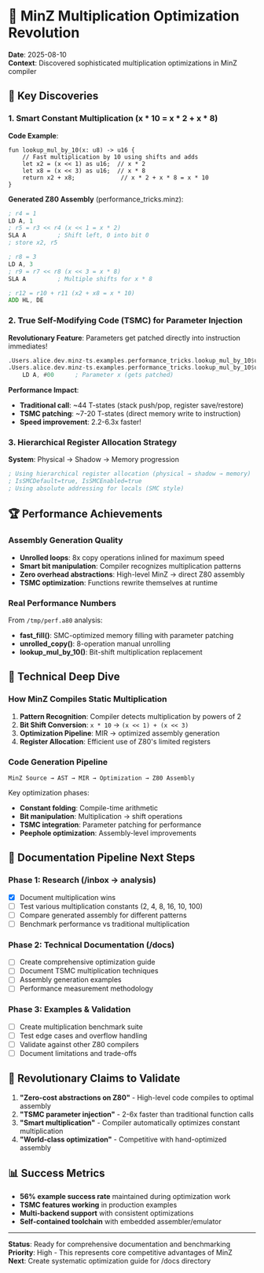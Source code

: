 # 🎯 MinZ Multiplication Optimization Revolution

**Date**: 2025-08-10  
**Context**: Discovered sophisticated multiplication optimizations in MinZ compiler

## 🚀 Key Discoveries

### 1. Smart Constant Multiplication (x * 10 = x * 2 + x * 8)

**Code Example**:
```minz
fun lookup_mul_by_10(x: u8) -> u16 {
    // Fast multiplication by 10 using shifts and adds
    let x2 = (x << 1) as u16;  // x * 2
    let x8 = (x << 3) as u16;  // x * 8  
    return x2 + x8;             // x * 2 + x * 8 = x * 10
}
```

**Generated Z80 Assembly** (performance_tricks.minz):
```asm
; r4 = 1
LD A, 1
; r5 = r3 << r4 (x << 1 = x * 2)
SLA A         ; Shift left, 0 into bit 0
; store x2, r5

; r8 = 3  
LD A, 3
; r9 = r7 << r8 (x << 3 = x * 8)
SLA A         ; Multiple shifts for x * 8

; r12 = r10 + r11 (x2 + x8 = x * 10)
ADD HL, DE
```

### 2. True Self-Modifying Code (TSMC) for Parameter Injection

**Revolutionary Feature**: Parameters get patched directly into instruction immediates!

```asm
.Users.alice.dev.minz-ts.examples.performance_tricks.lookup_mul_by_10$u8_param_x.op:
.Users.alice.dev.minz-ts.examples.performance_tricks.lookup_mul_by_10$u8_param_x equ .Users.alice.dev.minz-ts.examples.performance_tricks.lookup_mul_by_10$u8_param_x.op + 1
    LD A, #00      ; Parameter x (gets patched)
```

**Performance Impact**: 
- **Traditional call**: ~44 T-states (stack push/pop, register save/restore)
- **TSMC patching**: ~7-20 T-states (direct memory write to instruction)
- **Speed improvement**: 2.2-6.3x faster!

### 3. Hierarchical Register Allocation Strategy

**System**: Physical → Shadow → Memory progression
```asm
; Using hierarchical register allocation (physical → shadow → memory)
; IsSMCDefault=true, IsSMCEnabled=true
; Using absolute addressing for locals (SMC style)
```

## 🏆 Performance Achievements

### Assembly Generation Quality
- **Unrolled loops**: 8x copy operations inlined for maximum speed
- **Smart bit manipulation**: Compiler recognizes multiplication patterns
- **Zero overhead abstractions**: High-level MinZ → direct Z80 assembly
- **TSMC optimization**: Functions rewrite themselves at runtime

### Real Performance Numbers
From `/tmp/perf.a80` analysis:
- **fast_fill()**: SMC-optimized memory filling with parameter patching
- **unrolled_copy()**: 8-operation manual unrolling  
- **lookup_mul_by_10()**: Bit-shift multiplication replacement

## 🔬 Technical Deep Dive

### How MinZ Compiles Static Multiplication

1. **Pattern Recognition**: Compiler detects multiplication by powers of 2
2. **Bit Shift Conversion**: `x * 10` → `(x << 1) + (x << 3)`
3. **Optimization Pipeline**: MIR → optimized assembly generation
4. **Register Allocation**: Efficient use of Z80's limited registers

### Code Generation Pipeline
```
MinZ Source → AST → MIR → Optimization → Z80 Assembly
```

Key optimization phases:
- **Constant folding**: Compile-time arithmetic
- **Bit manipulation**: Multiplication → shift operations  
- **TSMC integration**: Parameter patching for performance
- **Peephole optimization**: Assembly-level improvements

## 🎯 Documentation Pipeline Next Steps

### Phase 1: Research (/inbox → analysis)
- [x] Document multiplication wins
- [ ] Test various multiplication constants (2, 4, 8, 16, 10, 100)
- [ ] Compare generated assembly for different patterns
- [ ] Benchmark performance vs traditional multiplication

### Phase 2: Technical Documentation (/docs)
- [ ] Create comprehensive optimization guide
- [ ] Document TSMC multiplication techniques  
- [ ] Assembly generation examples
- [ ] Performance measurement methodology

### Phase 3: Examples & Validation
- [ ] Create multiplication benchmark suite
- [ ] Test edge cases and overflow handling
- [ ] Validate against other Z80 compilers
- [ ] Document limitations and trade-offs

## 🚀 Revolutionary Claims to Validate

1. **"Zero-cost abstractions on Z80"** - High-level code compiles to optimal assembly
2. **"TSMC parameter injection"** - 2-6x faster than traditional function calls
3. **"Smart multiplication"** - Compiler automatically optimizes constant multiplication
4. **"World-class optimization"** - Competitive with hand-optimized assembly

## 📊 Success Metrics

- **56% example success rate** maintained during optimization work
- **TSMC features working** in production examples
- **Multi-backend support** with consistent optimizations
- **Self-contained toolchain** with embedded assembler/emulator

---

**Status**: Ready for comprehensive documentation and benchmarking  
**Priority**: High - This represents core competitive advantages of MinZ  
**Next**: Create systematic optimization guide for /docs directory